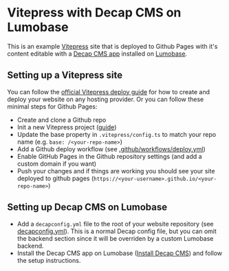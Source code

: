 # Vitepress with Decap CMS on Lumobase

This is an example [Vitepress](https://vitepress.dev/) site that is deployed to Github Pages with it's content editable with a [Decap CMS app](https://github.com/simonbengtsson/lumo-decap) installed on [Lumobase](https://lumoapps.me/).

## Setting up a Vitepress site

You can follow the [official Vitepress deploy guide](https://vitepress.dev/guide/deploy) for how to create and deploy your website on any hosting provider. Or you can follow these minimal steps for Github Pages:

- Create and clone a Github repo
- Init a new Vitepress project ([guide](https://vitepress.dev/guide/getting-started))
- Update the base property in `.vitepress/config.ts` to match your repo name (e.g. `base: /<your-repo-name>`)
- Add a Github deploy workflow (see [.github/workflows/deploy.yml](https://github.com/simonbengtsson/lumo-decap-vitepress/blob/main/.github/workflows/deploy.yml))
- Enable GitHub Pages in the Github repository settings (and add a custom domain if you want)
- Push your changes and if things are working you should see your site deployed to github pages (`https://<your-username>.github.io/<your-repo-name>`)

## Setting up Decap CMS on Lumobase
- Add a `decapconfig.yml` file to the root of your website repository (see [decapconfig.yml](https://github.com/simonbengtsson/lumo-decap-vitepress/blob/main/decapconfig.yml)). This is a normal Decap config file, but you can omit the backend section since it will be overriden by a custom Lumobase backend.
- Install the Decap CMS app on Lumobase ([Install Decap CMS](https://lumoapps.me/dash?appUrl=https%3A%2F%2Fgithub.com%2Fsimonbengtsson%2Flumo-decap%2Freleases%2Flatest%2Fdownload%2Fapp.lumo)) and follow the setup instructions.
